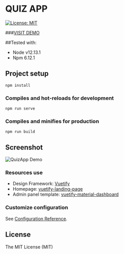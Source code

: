 # QUIZ APP

[![License: MIT](https://img.shields.io/badge/License-MIT-lime.svg)](https://opensource.org/licenses/MIT)

###[VISIT DEMO](https://squiz-app.netlify.app/)

##Tested with:

- Node v12.13.1
- Npm 6.12.1

## Project setup
```
npm install
```

### Compiles and hot-reloads for development
```
npm run serve
```

### Compiles and minifies for production
```
npm run build
```

## Screenshot
![QuizApp Demo](https://user-images.githubusercontent.com/10188029/133921722-532ff8b1-0abf-443a-af66-92a93655fc35.gif)

### Resources use
- Design Framework: [Vuetify](https://vuetifyjs.com/en/)
- Homepage: [vuetify-landing-page](https://github.com/Joabsonlg/vuetify-landing-page)
- Admin panel template: [vuetify-material-dashboard](https://www.creative-tim.com/product/vuetify-material-dashboard)

### Customize configuration
See [Configuration Reference](https://cli.vuejs.org/config/).

## License

The MIT License (MIT)

